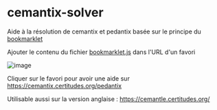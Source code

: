 # cemantix-solver

Aide à la résolution de cemantix et pedantix basée sur le principe du [bookmarklet](https://fr.wikipedia.org/wiki/Bookmarklet) 

Ajouter le contenu du fichier [bookmarklet.js](https://github.com/arthurbnu/cemantix-solver/blob/main/bookmarklet.js) dans l'URL d'un favori

![image](https://github.com/user-attachments/assets/cb20d410-551a-4455-983e-ba2e96b61f3d)

Cliquer sur le favori pour avoir une aide sur https://cemantix.certitudes.org/pedantix 

Utilisable aussi sur la version anglaise : https://cemantle.certitudes.org/ 


